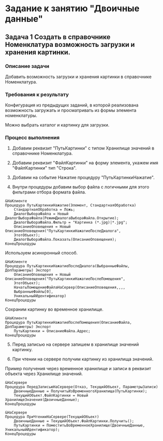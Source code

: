 # Задание к занятию "Двоичные данные"

## Задача 1 Создать в справочнике Номенклатура возможность загрузки и хранения картинки.

### Описание задачи

Добавить возможность загрузки и хранения картинки в справочнике Номенклатура.

### Требования к результату

Конфигурация из предыдущих заданий, в которой реализована возможность загружать и просматривать из формы элемента номенклатуры.

Можно выбрать каталог и картинку для загрузки.

### Процесс выполнения

1. Добавим реквизит "ПутьКартинки" с типом Хранилище значений в справочнике Номенклатура.

2. Добавим реквизит "ФайлКартинки" на форму элемента, укажем имя "ФайлКартинки" тип "Строка".

3. Добавим на событие Нажатие процедуру "ПутьКартинкиНажатие".

4. Внутри процедуры добавим выбор файла с логичными для этого фильтрами отбора формата файла.

```bsl
&НаКлиенте
Процедура ПутьКартинкиНажатие(Элемент, СтандартнаяОбработка)
	СтандартнаяОбработка = Ложь;
	ДиалогВыбораФайла = Новый ДиалогВыбораФайла(РежимДиалогаВыбораФайла.Открытие);
	ДиалогВыбораФайла.Фильтр = "Картинка (*.jpg)|*.jpg";
	ОписаниеОповещения = Новый ОписаниеОповещения("ПутьКартинкиНажатиеПослеДиалога",
	ЭтотОбъект);
	ДиалогВыбораФайла.Показать(ОписаниеОповещения);
КонецПроцедуры
```

Используем асинхронный способ.

```bsl
&НаКлиенте
Процедура ПутьКартинкиНажатиеПослеДиалога(ВыбранныеФайлы, ДопПараметры) Экспорт
	ОписаниеОповещения = Новый ОписаниеОповещения("ПутьКартинкиНажатиеПослеПомещения",
	ЭтотОбъект);
	НачатьПомещениеФайлаНаСервер(ОписаниеОповещения,,,,
	ВыбранныеФайлы[0],
	УникальныйИдентификатор)
КонецПроцедуры
```

Сохраним картинку во временное хранилище.

```bsl
&НаКлиенте
Процедура ПутьКартинкиНажатиеПослеПомещения(ОписаниеФайла, ДопПараметры) Экспорт
	ПутьКартинки = ОписаниеФайла.Адрес;
КонецПроцедуры
```

5. Перед записью на сервере запишем в хранилище значений картинку.

6. При чтении на сервере получим картинку из хранилища значений.

Пример получения через временное хранилище и записи в реквизит объекта через Хранилище значений.

```bsl
&НаСервере
Процедура ПередЗаписьюНаСервере(Отказ, ТекущийОбъект, ПараметрыЗаписи)
	ДвоичныеДанные = ПолучитьИзВременногоХранилища(ПутьКартинки);
	ТекущийОбъект.ФайлКартинки = Новый ХранилищеЗначения(ДвоичныеДанные);
КонецПроцедуры
```

```bsl
&НаСервере
Процедура ПриЧтенииНаСервере(ТекущийОбъект)
	ДвоичныеДанные = ТекущийОбъект.ФайлКартинки.Получить();
	ПутьКартинки = ПоместитьВоВременноеХранилище(ДвоичныеДанные, УникальныйИдентификатор);
КонецПроцедуры
```
